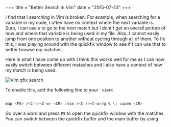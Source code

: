 +++
title = "Better Search in Vim"
date = "2015-07-23"
+++

I find that I searching in Vim is broken. For example, when searching for a variable in my code, I often have no context
where the next variable is. Sure, I can use `n` to go to the next match but I dont't get an overall picture of how and 
where that variable is being used in my file. Also, I cannot easily jump from one position to another without cycling 
through all of them. To fix this, I was playing around with the quickfix window to see if I can use that to better 
browse my matches. 

Here is what I have come up with.I think this works well for me as I can now easily switch between different 
mataches and I also have a context of how my match is being used.  


![Vim qfix search](https://www.dropbox.com/s/b879oj9m2khcep8/vim-qfix-search.png?raw=1 "Vim qfix search")

To enable this, add the following line to your `.vimrc`

~~~bash

map <F5> /<C-r><C-w> <CR> :vim /<C-r><C-w>/g % \| copen <CR>

~~~

Go over a word and press `F5` to open the quickfix window with the matches.
You can switch between the quickfix buffer and the main buffer by using
<Ctrl-w><w>. 





